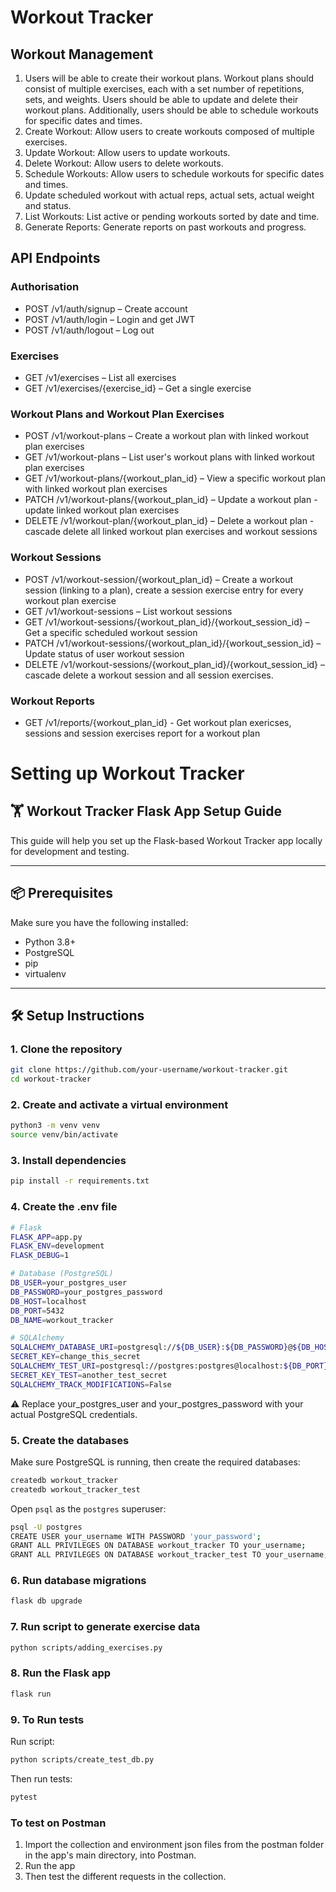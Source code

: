 # Workout Tracker

## Workout Management
1. Users will be able to create their workout plans. Workout plans should consist of multiple exercises, each with a set number of repetitions, sets, and weights. Users should be able to update and delete their workout plans. Additionally, users should be able to schedule workouts for specific dates and times.
2. Create Workout: Allow users to create workouts composed of multiple exercises.
3. Update Workout: Allow users to update workouts.
4. Delete Workout: Allow users to delete workouts.
5. Schedule Workouts: Allow users to schedule workouts for specific dates and times.
6. Update scheduled workout with actual reps, actual sets, actual weight and status.
7. List Workouts: List active or pending workouts sorted by date and time.
8. Generate Reports: Generate reports on past workouts and progress.

## API Endpoints
### Authorisation 
* POST /v1/auth/signup – Create account
* POST /v1/auth/login – Login and get JWT
* POST /v1/auth/logout – Log out

### Exercises
* GET /v1/exercises – List all exercises
* GET /v1/exercises/{exercise_id} – Get a single exercise

### Workout Plans and Workout Plan Exercises
* POST /v1/workout-plans – Create a workout plan with linked workout plan exercises
* GET /v1/workout-plans – List user's workout plans with linked workout plan exercises
* GET /v1/workout-plans/{workout_plan_id} – View a specific workout plan with linked workout plan exercises
* PATCH /v1/workout-plans/{workout_plan_id} – Update a workout plan - update linked workout plan exercises
* DELETE /v1/workout-plan/{workout_plan_id} – Delete a workout plan - cascade delete all linked workout plan exercises and workout sessions

### Workout Sessions
* POST /v1/workout-session/{workout_plan_id} – Create a workout session (linking to a plan), create a session exercise entry for every workout plan exercise
* GET /v1/workout-sessions – List workout sessions 
* GET /v1/workout-sessions/{workout_plan_id}/{workout_session_id} – Get a specific scheduled workout session 
* PATCH /v1/workout-sessions/{workout_plan_id}/{workout_session_id} – Update status of user workout session  
* DELETE /v1/workout-sessions/{workout_plan_id}/{workout_session_id} – cascade delete a workout session and all session exercises.

### Workout Reports
* GET /v1/reports/{workout_plan_id} - Get workout plan exericses, sessions and session exercises report for a workout plan


# Setting up Workout Tracker
## 🏋️ Workout Tracker Flask App Setup Guide

This guide will help you set up the Flask-based Workout Tracker app locally for development and testing.

---

## 📦 Prerequisites

Make sure you have the following installed:

- Python 3.8+ 
- PostgreSQL
- pip
- virtualenv

---

## 🛠️ Setup Instructions

### 1. Clone the repository

```bash
git clone https://github.com/your-username/workout-tracker.git
cd workout-tracker
```

### 2. Create and activate a virtual environment
```bash
python3 -m venv venv
source venv/bin/activate
```

### 3. Install dependencies
```bash
pip install -r requirements.txt
```

### 4. Create the .env file
```bash
# Flask
FLASK_APP=app.py
FLASK_ENV=development
FLASK_DEBUG=1

# Database (PostgreSQL)
DB_USER=your_postgres_user
DB_PASSWORD=your_postgres_password
DB_HOST=localhost
DB_PORT=5432
DB_NAME=workout_tracker

# SQLAlchemy
SQLALCHEMY_DATABASE_URI=postgresql://${DB_USER}:${DB_PASSWORD}@${DB_HOST}:${DB_PORT}/${DB_NAME}
SECRET_KEY=change_this_secret
SQLALCHEMY_TEST_URI=postgresql://postgres:postgres@localhost:${DB_PORT}/workout_tracker_test
SECRET_KEY_TEST=another_test_secret
SQLALCHEMY_TRACK_MODIFICATIONS=False
```
⚠️ Replace your_postgres_user and your_postgres_password with your actual PostgreSQL credentials.

### 5. Create the databases
Make sure PostgreSQL is running, then create the required databases:
```bash
createdb workout_tracker
createdb workout_tracker_test
```

Open `psql` as the `postgres` superuser:
```bash
psql -U postgres
CREATE USER your_username WITH PASSWORD 'your_password';
GRANT ALL PRIVILEGES ON DATABASE workout_tracker TO your_username;
GRANT ALL PRIVILEGES ON DATABASE workout_tracker_test TO your_username;
```

### 6. Run database migrations
```bash
flask db upgrade
```

### 7. Run script to generate exercise data
```bash
python scripts/adding_exercises.py
```

### 8. Run the Flask app
```bash
flask run
```

### 9. To Run tests
Run script:
```bash
python scripts/create_test_db.py
```
Then run tests:
```bash
pytest
```

### To test on Postman
1. Import the collection and environment json files from the postman folder in the app's main directory, into Postman.
2. Run the app
3. Then test the different requests in the collection. 

